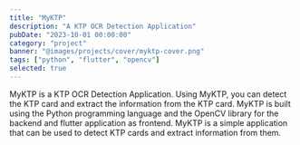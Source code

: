 ```yaml
---
title: "MyKTP"
description: "A KTP OCR Detection Application"
pubDate: "2023-10-01 00:00:00"
category: "project"
banner: "@images/projects/cover/myktp-cover.png"
tags: ["python", "flutter", "opencv"]
selected: true
---
```


MyKTP is a KTP OCR Detection Application. Using MyKTP, you can detect the KTP card and extract the information from the KTP card. MyKTP is built using the Python programming language and the OpenCV library for the backend and flutter application as frontend. MyKTP is a simple application that can be used to detect KTP cards and extract information from them.
